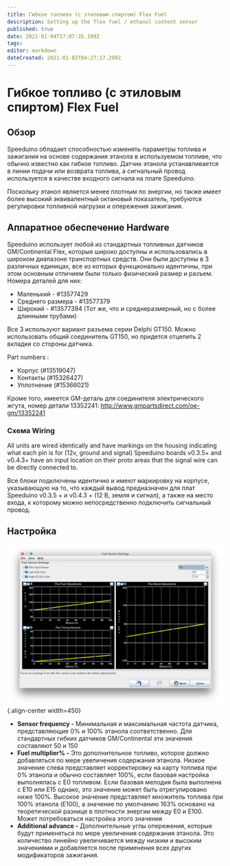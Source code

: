 ```yaml
---
title: Гибкое топливо (с этиловым спиртом) Flex Fuel
description: Setting up the flex fuel / ethanol content sensor
published: true
date: 2021-01-04T17:07:35.199Z
tags: 
editor: markdown
dateCreated: 2021-01-02T04:27:27.299Z
---
```


# Гибкое топливо (с этиловым спиртом) Flex Fuel

## Обзор

Speeduino обладает способностью изменять параметры топлива и зажигания на основе содержания этанола в используемом топливе, что обычно известно как гибкое топливо. Датчик этанола устанавливается в линии подачи или возврата топлива, а сигнальный провод используется в качестве входного сигнала на плате Speeduino.

Поскольку этанол является менее плотным по энергии, но также имеет более высокий эквивалентный октановый показатель, требуются регулировки топливной нагрузки и опережения зажигания.

## Аппаратное обеспечение Hardware

Speeduino использует любой из стандартных топливных датчиков GM/Continental Flex, которые широко доступны и использовались в широком диапазоне транспортных средств. Они были доступны в 3 различных единицах, все из которых функционально идентичны, при этом основным отличием были только физический размер и разъем. Номера деталей для них:

-   Маленький - \#13577429
-   Среднего размера - \#13577379
-   Широкий - \#13577394 (Тот же, что и среднеразмерный, но с более длинными трубами)

Все 3 используют вариант разъема серии Delphi GT150. Можно использовать общий соединитель GT150, но придется отцепить 2 вкладки со стороны датчика.

Part numbers :

-   Корпус (\#13519047)
-   Контакты (\#15326427)
-   Уплотнение (\#15366021)

Кроме того, имеется GM-деталь для соединителя электрического жгута, номер детали 13352241: <http://www.gmpartsdirect.com/oe-gm/13352241>

### Схема Wiring

All units are wired identically and have markings on the housing indicating what each pin is for (12v, ground and signal) Speeduino boards v0.3.5+ and v0.4.3+ have an input location on their proto areas that the signal wire can be directly connected to.

Все блоки подключены идентично и имеют маркировку на корпусе, указывающую на то, что каждый вывод предназначен для плат Speeduino v0.3.5 + и v0.4.3 + (12 В, земля и сигнал), а также на место входа, к которому можно непосредственно подключить сигнальный провод.

## Настройка
![flex_settings.png](/img/flex/flex_settings.png){.align-center width=450}

-   **Sensor frequency -** Минимальная и максимальная частота датчика, представляющие 0% и 100% этанола соответственно. Для стандартных гибких датчиков GM/Continental эти значения составляют 50 и 150
-   **Fuel multiplier% -** Это дополнительное топливо, которое должно добавляться по мере увеличения содержания этанола. Низкое значение слева представляет корректировку на карту топлива при 0% этанола и обычно составляет 100%, если базовая настройка выполнялась с E0 топливом. Если базовая мелодия была выполнена с E10 или E15 однако, это значение может быть отрегулировано ниже 100%. Высокое значение представляет множитель топлива при 100% этанола (E100), а значение по умолчанию 163% основано на теоретической разнице в плотности энергии между E0 и E100. Может потребоваться настройка этого значения
-   **Additional advance -** Дополнительные углы опережения, которые будут применяться по мере увеличения содержания этанола. Это количество линейно увеличивается между низким и высоким значениями и добавляется после применения всех других модификаторов зажигания.
